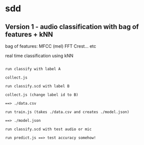 
# sdd

## Version 1 - audio classification with bag of features + kNN

bag of features:
  MFCC (mel)
  FFT Crest...
  etc

real time classification using kNN

```

run classify with label A

collect.js

run classify.scd with label B

collect.js (change label id to B)

==> ./data.csv

run train.js (takes ./data.csv and creates ./model.json)

==> ./model.json

run classify.scd with test audio or mic

run predict.js ==> test accuracy somehow!

```

